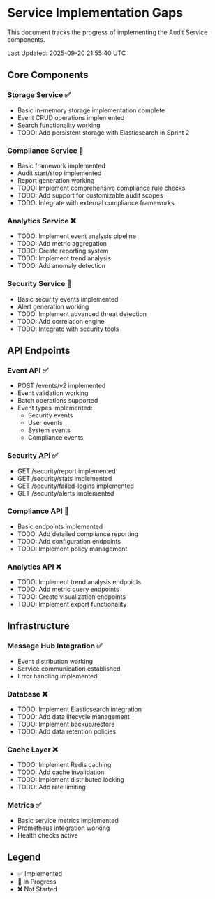 # Service Implementation Gaps

This document tracks the progress of implementing the Audit Service components.

Last Updated: 2025-09-20 21:55:40 UTC

## Core Components

### Storage Service ✅
- Basic in-memory storage implementation complete
- Event CRUD operations implemented
- Search functionality working
- TODO: Add persistent storage with Elasticsearch in Sprint 2

### Compliance Service 🚧
- Basic framework implemented
- Audit start/stop implemented
- Report generation working
- TODO: Implement comprehensive compliance rule checks
- TODO: Add support for customizable audit scopes
- TODO: Integrate with external compliance frameworks

### Analytics Service ❌
- TODO: Implement event analysis pipeline
- TODO: Add metric aggregation
- TODO: Create reporting system
- TODO: Implement trend analysis
- TODO: Add anomaly detection

### Security Service 🚧
- Basic security events implemented
- Alert generation working
- TODO: Implement advanced threat detection
- TODO: Add correlation engine
- TODO: Integrate with security tools

## API Endpoints

### Event API ✅
- POST /events/v2 implemented
- Event validation working
- Batch operations supported
- Event types implemented:
  - Security events
  - User events
  - System events
  - Compliance events

### Security API ✅
- GET /security/report implemented
- GET /security/stats implemented
- GET /security/failed-logins implemented
- GET /security/alerts implemented

### Compliance API 🚧
- Basic endpoints implemented
- TODO: Add detailed compliance reporting
- TODO: Add configuration endpoints
- TODO: Implement policy management

### Analytics API ❌
- TODO: Implement trend analysis endpoints
- TODO: Add metric query endpoints
- TODO: Create visualization endpoints
- TODO: Implement export functionality

## Infrastructure

### Message Hub Integration ✅
- Event distribution working
- Service communication established
- Error handling implemented

### Database ❌
- TODO: Implement Elasticsearch integration
- TODO: Add data lifecycle management
- TODO: Implement backup/restore
- TODO: Add data retention policies

### Cache Layer ❌
- TODO: Implement Redis caching
- TODO: Add cache invalidation
- TODO: Implement distributed locking
- TODO: Add rate limiting

### Metrics ✅
- Basic service metrics implemented
- Prometheus integration working
- Health checks active

## Legend
- ✅ Implemented
- 🚧 In Progress
- ❌ Not Started